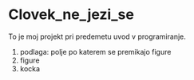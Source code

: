 # Clovek_ne_jezi_se
To je moj projekt pri predemetu uvod v programiranje.
1. podlaga: polje po katerem se premikajo figure
2. figure
3. kocka
